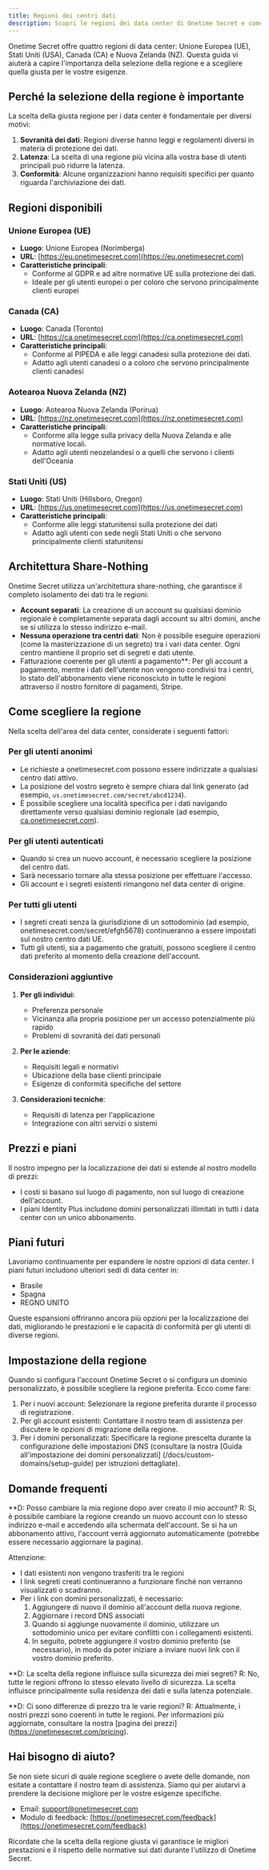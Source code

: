 ```yaml
---
title: Regioni dei centri dati
description: Scopri le regioni dei data center di Onetime Secret e come scegliere quella giusta per le tue esigenze.
---
```


Onetime Secret offre quattro regioni di data center: Unione Europea (UE), Stati Uniti (USA), Canada (CA) e Nuova Zelanda (NZ). Questa guida vi aiuterà a capire l'importanza della selezione della regione e a scegliere quella giusta per le vostre esigenze.

## Perché la selezione della regione è importante

La scelta della giusta regione per i data center è fondamentale per diversi motivi:

1. **Sovranità dei dati**: Regioni diverse hanno leggi e regolamenti diversi in materia di protezione dei dati.
2. **Latenza**: La scelta di una regione più vicina alla vostra base di utenti principali può ridurre la latenza.
3. **Conformità**: Alcune organizzazioni hanno requisiti specifici per quanto riguarda l'archiviazione dei dati.

## Regioni disponibili

### Unione Europea (UE)

- **Luogo**: Unione Europea (Norimberga)
- **URL**: [https://eu.onetimesecret.com](https://eu.onetimesecret.com)
- **Caratteristiche principali**:
  - Conforme al GDPR e ad altre normative UE sulla protezione dei dati.
  - Ideale per gli utenti europei o per coloro che servono principalmente clienti europei

### Canada (CA)

- **Luogo**: Canada (Toronto)
- **URL**: [https://ca.onetimesecret.com](https://ca.onetimesecret.com)
- **Caratteristiche principali**:
  - Conforme al PIPEDA e alle leggi canadesi sulla protezione dei dati.
  - Adatto agli utenti canadesi o a coloro che servono principalmente clienti canadesi

### Aotearoa Nuova Zelanda (NZ)

- **Luogo**: Aotearoa Nuova Zelanda (Porirua)
- **URL**: [https://nz.onetimesecret.com](https://nz.onetimesecret.com)
- **Caratteristiche principali**:
  - Conforme alla legge sulla privacy della Nuova Zelanda e alle normative locali.
  - Adatto agli utenti neozelandesi o a quelli che servono i clienti dell'Oceania

### Stati Uniti (US)

- **Luogo**: Stati Uniti (Hillsboro, Oregon)
- **URL**: [https://us.onetimesecret.com](https://us.onetimesecret.com)
- **Caratteristiche principali**:
  - Conforme alle leggi statunitensi sulla protezione dei dati
  - Adatto agli utenti con sede negli Stati Uniti o che servono principalmente clienti statunitensi

## Architettura Share-Nothing

Onetime Secret utilizza un'architettura share-nothing, che garantisce il completo isolamento dei dati tra le regioni:

- **Account separati**: La creazione di un account su qualsiasi dominio regionale è completamente separata dagli account su altri domini, anche se si utilizza lo stesso indirizzo e-mail.
- **Nessuna operazione tra centri dati**: Non è possibile eseguire operazioni (come la masterizzazione di un segreto) tra i vari data center. Ogni centro mantiene il proprio set di segreti e dati utente.
- Fatturazione coerente per gli utenti a pagamento**: Per gli account a pagamento, mentre i dati dell'utente non vengono condivisi tra i centri, lo stato dell'abbonamento viene riconosciuto in tutte le regioni attraverso il nostro fornitore di pagamenti, Stripe.

## Come scegliere la regione

Nella scelta dell'area del data center, considerate i seguenti fattori:

### Per gli utenti anonimi

- Le richieste a onetimesecret.com possono essere indirizzate a qualsiasi centro dati attivo.
- La posizione del vostro segreto è sempre chiara dal link generato (ad esempio, `us.onetimesecret.com/secret/abcd1234`).
- È possibile scegliere una località specifica per i dati navigando direttamente verso qualsiasi dominio regionale (ad esempio, [ca.onetimesecret.com](https://ca.onetimesecret.com/)).

### Per gli utenti autenticati

- Quando si crea un nuovo account, è necessario scegliere la posizione del centro dati.
- Sarà necessario tornare alla stessa posizione per effettuare l'accesso.
- Gli account e i segreti esistenti rimangono nel data center di origine.

### Per tutti gli utenti

- I segreti creati senza la giurisdizione di un sottodominio (ad esempio, onetimesecret.com/secret/efgh5678) continueranno a essere impostati sul nostro centro dati UE.
- Tutti gli utenti, sia a pagamento che gratuiti, possono scegliere il centro dati preferito al momento della creazione dell'account.

### Considerazioni aggiuntive

1. **Per gli individui**:
   - Preferenza personale
   - Vicinanza alla propria posizione per un accesso potenzialmente più rapido
   - Problemi di sovranità dei dati personali

2. **Per le aziende**:
   - Requisiti legali e normativi
   - Ubicazione della base clienti principale
   - Esigenze di conformità specifiche del settore

3. **Considerazioni tecniche**:
   - Requisiti di latenza per l'applicazione
   - Integrazione con altri servizi o sistemi

## Prezzi e piani

Il nostro impegno per la localizzazione dei dati si estende al nostro modello di prezzi:

- I costi si basano sul luogo di pagamento, non sul luogo di creazione dell'account.
- I piani Identity Plus includono domini personalizzati illimitati in tutti i data center con un unico abbonamento.

## Piani futuri

Lavoriamo continuamente per espandere le nostre opzioni di data center. I piani futuri includono ulteriori sedi di data center in:

- Brasile
- Spagna
- REGNO UNITO

Queste espansioni offriranno ancora più opzioni per la localizzazione dei dati, migliorando le prestazioni e le capacità di conformità per gli utenti di diverse regioni.

## Impostazione della regione

Quando si configura l'account Onetime Secret o si configura un dominio personalizzato, è possibile scegliere la regione preferita. Ecco come fare:

1. Per i nuovi account: Selezionare la regione preferita durante il processo di registrazione.
2. Per gli account esistenti: Contattare il nostro team di assistenza per discutere le opzioni di migrazione della regione.
3. Per i domini personalizzati: Specificare la regione prescelta durante la configurazione delle impostazioni DNS (consultare la nostra [Guida all'impostazione dei domini personalizzati] (/docs/custom-domains/setup-guide) per istruzioni dettagliate).

## Domande frequenti

**D: Posso cambiare la mia regione dopo aver creato il mio account?
R: Sì, è possibile cambiare la regione creando un nuovo account con lo stesso indirizzo e-mail e accedendo alla schermata dell'account. Se si ha un abbonamento attivo, l'account verrà aggiornato automaticamente (potrebbe essere necessario aggiornare la pagina).

Attenzione:
- I dati esistenti non vengono trasferiti tra le regioni
- I link segreti creati continueranno a funzionare finché non verranno visualizzati o scadranno.
- Per i link con domini personalizzati, è necessario:
  1. Aggiungere di nuovo il dominio all'account della nuova regione.
  2. Aggiornare i record DNS associati
  3. Quando si aggiunge nuovamente il dominio, utilizzare un sottodominio unico per evitare conflitti con i collegamenti esistenti.
  4. In seguito, potrete aggiungere il vostro dominio preferito (se necessario), in modo da poter iniziare a inviare nuovi link con il vostro dominio preferito.

**D: La scelta della regione influisce sulla sicurezza dei miei segreti?
R: No, tutte le regioni offrono lo stesso elevato livello di sicurezza. La scelta influisce principalmente sulla residenza dei dati e sulla latenza potenziale.

**D: Ci sono differenze di prezzo tra le varie regioni?
R: Attualmente, i nostri prezzi sono coerenti in tutte le regioni. Per informazioni più aggiornate, consultare la nostra [pagina dei prezzi] (https://onetimesecret.com/pricing).

## Hai bisogno di aiuto?

Se non siete sicuri di quale regione scegliere o avete delle domande, non esitate a contattare il nostro team di assistenza. Siamo qui per aiutarvi a prendere la decisione migliore per le vostre esigenze specifiche.

- Email: support@onetimesecret.com
- Modulo di feedback: [https://onetimesecret.com/feedback](https://onetimesecret.com/feedback)

Ricordate che la scelta della regione giusta vi garantisce le migliori prestazioni e il rispetto delle normative sui dati durante l'utilizzo di Onetime Secret.
